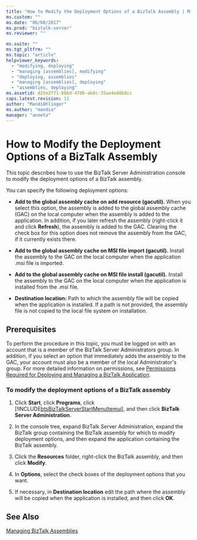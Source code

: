 ```yaml
---
title: "How to Modify the Deployment Options of a BizTalk Assembly | Microsoft Docs"
ms.custom: ""
ms.date: "06/08/2017"
ms.prod: "biztalk-server"
ms.reviewer: ""

ms.suite: ""
ms.tgt_pltfrm: ""
ms.topic: "article"
helpviewer_keywords: 
  - "modifying, deploying"
  - "managing [assemblies], modifying"
  - "deploying, assemblies"
  - "managing [assemblies], deploying"
  - "assemblies, deploying"
ms.assetid: d25e2f71-08bd-4786-ab6c-35ae4e88b8cc
caps.latest.revision: 11
author: "MandiOhlinger"
ms.author: "mandia"
manager: "anneta"
---
```

# How to Modify the Deployment Options of a BizTalk Assembly
This topic describes how to use the BizTalk Server Administration console to modify the deployment options of a BizTalk assembly.  
  
 You can specify the following deployment options:  
  
-   **Add to the global assembly cache on add resource (gacutil).** When you select this option, the assembly is added to the global assembly cache (GAC) on the local computer when the assembly is added to the application. In addition, if you later refresh the assembly (right-click it and click **Refresh**), the assembly is added to the GAC. Clearing the check box for this option does not remove the assembly from the GAC, if it currently exists there.  
  
-   **Add to the global assembly cache on MSI file import (gacutil).** Install the assembly to the GAC on the local computer when the application .msi file is imported.  
  
-   **Add to the global assembly cache on MSI file install (gacutil).** Install the assembly to the GAC on the local computer when the application is installed from the .msi file.  
  
-   **Destination location:** Path to which the assembly file will be copied when the application is installed. If a path is not provided, the assembly file is not copied to the local file system on installation.  
  
## Prerequisites  
 To perform the procedure in this topic, you must be logged on with an account that is a member of the BizTalk Server Administrators group. In addition, if you select an option that immediately adds the assembly to the GAC, your account must also be a member of the local Administrator's group. For more detailed information on permissions, see [Permissions Required for Deploying and Managing a BizTalk Application](../core/permissions-required-for-deploying-and-managing-a-biztalk-application.md).  
  
### To modify the deployment options of a BizTalk assembly  
  
1. Click **Start**, click **Programs**, click [!INCLUDE[btsBizTalkServerStartMenuItemui](../includes/btsbiztalkserverstartmenuitemui-md.md)], and then click **BizTalk Server Administration**.  
  
2. In the console tree, expand BizTalk Server Administration, expand the BizTalk group containing the BizTalk assembly for which to modify deployment options, and then expand the application containing the BizTalk assembly.  
  
3. Click the **Resources** folder, right-click the BizTalk assembly, and then click **Modify**.  
  
4. In **Options**, select the check boxes of the deployment options that you want.  
  
5. If necessary, in **Destination location** edit the path where the assembly will be copied when the application is installed, and then click **OK**.  
  
## See Also  
 [Managing BizTalk Assemblies](../core/managing-biztalk-assemblies.md)